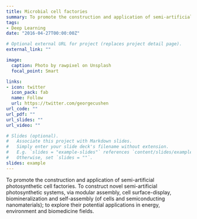 ```yaml
---
title: Microbial cell factories
summary: To promote the construction and application of semi-artificial photosynthetic cell factories.
tags:
- Deep Learning
date: "2016-04-27T00:00:00Z"

# Optional external URL for project (replaces project detail page).
external_link: ""

image:
  caption: Photo by rawpixel on Unsplash
  focal_point: Smart

links:
- icon: twitter
  icon_pack: fab
  name: Follow
  url: https://twitter.com/georgecushen
url_code: ""
url_pdf: ""
url_slides: ""
url_video: ""

# Slides (optional).
#   Associate this project with Markdown slides.
#   Simply enter your slide deck's filename without extension.
#   E.g. `slides = "example-slides"` references `content/slides/example-slides.md`.
#   Otherwise, set `slides = ""`.
slides: example
---
```


To promote the construction and application of semi-artificial photosynthetic cell factories. To construct novel semi-artificial photosynthetic systems, via modular assembly, cell surface-display, biomineralization and self-assembly (of cells and semiconducting nanomaterials); to explore their potential applications in energy, environment and biomedicine fields.
